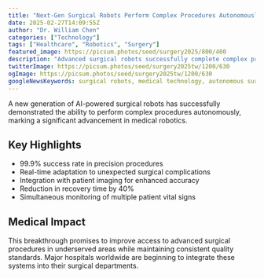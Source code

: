 ```yaml
---
title: "Next-Gen Surgical Robots Perform Complex Procedures Autonomously"
date: 2025-02-27T14:09:55Z
author: "Dr. William Chen"
categories: ["Technology"]
tags: ["Healthcare", "Robotics", "Surgery"]
featured_image: https://picsum.photos/seed/surgery2025/800/400
description: "Advanced surgical robots successfully complete complex procedures with minimal human oversight"
twitterImage: https://picsum.photos/seed/surgery2025tw/1200/630
ogImage: https://picsum.photos/seed/surgery2025tw/1200/630
googleNewsKeywords: surgical robots, medical technology, autonomous surgery
---
```


A new generation of AI-powered surgical robots has successfully demonstrated the ability to perform complex procedures autonomously, marking a significant advancement in medical robotics.

## Key Highlights

* 99.9% success rate in precision procedures
* Real-time adaptation to unexpected surgical complications
* Integration with patient imaging for enhanced accuracy
* Reduction in recovery time by 40%
* Simultaneous monitoring of multiple patient vital signs

## Medical Impact

This breakthrough promises to improve access to advanced surgical procedures in underserved areas while maintaining consistent quality standards. Major hospitals worldwide are beginning to integrate these systems into their surgical departments.